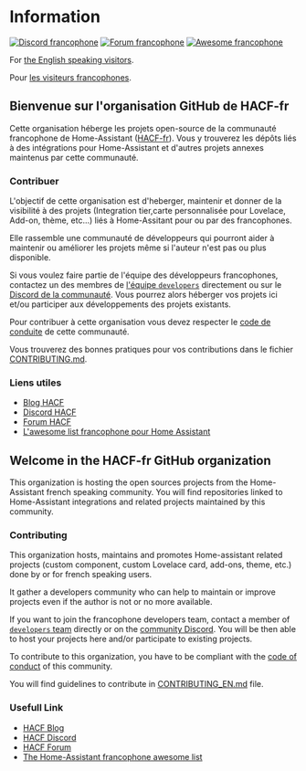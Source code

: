 # Information

[![Discord francophone][discord-shield-fr]][discord-fr]
[![Forum francophone][forum-shield-fr]][forum-fr]
[![Awesome francophone][awesome-shield]][awesome-fr]

For [the English speaking visitors](#welcome-in-the-hacf-fr-github-oarganization).

Pour [les visiteurs francophones](#bienvenue-sur-lorganisation-github-de-hacf-fr).

## Bienvenue sur l'organisation GitHub de HACF-fr

Cette organisation héberge les projets open-source de la communauté francophone
de Home-Assistant ([HACF-fr](https://hacf.fr)).
Vous y trouverez les dépôts liés à des intégrations pour Home-Assistant et
d'autres projets annexes maintenus par cette communauté.

### Contribuer

L'objectif de cette organisation est d'heberger, maintenir et donner de la
visibilité à des projets (Integration tier,carte personnalisée pour Lovelace,
Add-on, thème, etc...) liés à Home-Assitant pour ou par des francophones.

Elle rassemble une communauté de développeurs qui pourront aider à maintenir ou
améliorer les projets même si l'auteur n'est pas ou plus disponible.

Si vous voulez faire partie de l'équipe des développeurs francophones, contactez
un des membres de [l'équipe `developers`](https://github.com/orgs/hacf-fr/teams/developers/members)
directement ou sur le [Discord de la communauté](https://discord.gg/uybmhR).
Vous pourrez alors héberger vos projets ici et/ou participer aux développements
des projets existants.

Pour contribuer à cette organisation vous devez respecter le [code de conduite](CODE_OF_CONDUCT.md)
de cette communauté.

Vous trouverez des bonnes pratiques pour vos contributions
dans le fichier [CONTRIBUTING.md](CONTRIBUTING.md).

### Liens utiles


- [Blog HACF](https://hacf.fr)
- [Discord HACF](https://discord.com/invite/PaZFEjX)
- [Forum HACF](https://forum.hacf.fr/)
- [L'awesome list francophone pour Home Assistant](https://awesome.hacf.fr)

## Welcome in the HACF-fr GitHub organization

This organization is hosting the open sources projects from the Home-Assistant
french speaking community. You will find repositories linked to Home-Assistant
integrations and related projects maintained by this community.

### Contributing

This organization hosts, maintains and promotes Home-assistant related projects
(custom component, custom Lovelace card, add-ons, theme, etc.) done by or for french
speaking users.

It gather a developers community who can help to maintain or improve projects
even if the author is not or no more available.

If you want to join the francophone developers team, contact a member of
[`developers` team](https://github.com/orgs/hacf-fr/teams/developers/members)
directly or on the [community Discord](https://discord.gg/uybmhR).
You will be then able to host your projects here and/or participate to existing
projects.

To contribute to this organization, you have to be compliant with the [code of conduct](CODE_OF_CONDUCT_EN.md) of this community.

You will find guidelines to contribute in [CONTRIBUTING_EN.md](CONTRIBUTING_EN.md) file.

### Usefull Link

- [HACF Blog](#hacf-home-assistant-communauté-francophone)
- [HACF Discord](https://discord.gg/uybmhR)
- [HACF Forum](https://forum.hacf.fr/)
- [The Home-Assistant francophone awesome list](https://awesome.hacf.fr)


[awesome-shield]: https://awesome.re/badge.svg
[awesome-fr]: https://awesome.hacf.fr
[forum-shield-fr]: https://img.shields.io/discourse/topics?label=Forum%20francophone%20HACF&logo=discourse&server=https%3A%2F%2Fforum.hacf.fr%2F
[forum-fr]: https://forum.hacf.fr/
[discord-shield-fr]: https://img.shields.io/discord/706096417000652840?label=Discord%20francophone%20HACF&logo=discord
[discord-fr]: https://discord.com/invite/PaZFEjX
